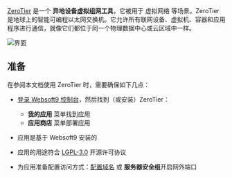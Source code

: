 [ZeroTier](https://www.zerotier.com) 是一个 **异地设备虚拟组网工具**，它被用于 虚拟网络  等场景。ZeroTier 是地球上的智能可编程以太网交换机。它允许所有联网设备、虚拟机、容器和应用程序进行通信，就像它们都位于同一个物理数据中心或云区域中一样。


![界面](https://libs.websoft9.com/Websoft9/DocsPicture/zh/zerotier/zerotier-gui-websoft9.png)


## 准备

在参阅本文档使用 ZeroTier 时，需要确保如下几点：

- [登录 Websoft9 控制台](./login-console)，然后找到（或安装）ZeroTier：
  - **我的应用** 菜单找到应用 
  - **应用商店** 菜单部署应用

- 应用是基于 Websoft9 安装的


- 应用的用途符合 [LGPL-3.0](https://opensource.org/licenses/LGPL-3.0) 开源许可协议


- 为应用准备配置访问方式：[配置域名](./domain-set) 或 **服务器安全组**开启网外端口